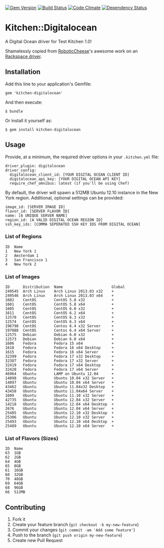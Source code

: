 [![Gem Version](https://badge.fury.io/rb/kitchen-digitalocean.png)](http://badge.fury.io/rb/kitchen-digitalocean) [![Build Status](https://travis-ci.org/gregf/kitchen-digitalocean.png?branch=master)](https://travis-ci.org/gregf/kitchen-digitalocean) [![Code Climate](https://codeclimate.com/github/gregf/kitchen-digitalocean.png)](https://codeclimate.com/github/gregf/kitchen-digitalocean) [![Dependency Status](https://gemnasium.com/gregf/kitchen-digitalocean.png)](https://gemnasium.com/gregf/kitchen-digitalocean)

# Kitchen::Digitalocean

A Digital Ocean driver for Test Kitchen 1.0!

Shamelessly copied from [RoboticCheese](https://github.com/RoboticCheese)'s
awesome work on an [Rackspace driver](https://github.com/RoboticCheese/kitchen-rackspace).

## Installation

Add this line to your application's Gemfile:

    gem 'kitchen-digitalocean'

And then execute:

    $ bundle

Or install it yourself as:

    $ gem install kitchen-digitalocean

## Usage

Provide, at a minimum, the required driver options in your `.kitchen.yml` file:

    driver_plugin: digitalocean
    driver_config:
      digitalocean_client_id: [YOUR DIGITAL OCEAN CLIENT ID]
      digitalocean_api_key: [YOUR DIGITAL OCEAN API KEY]
      require_chef_omnibus: latest (if you'll be using Chef)

By default, the driver will spawn a 512MB Ubuntu 12.10 instance in the New York
region. Additional, optional settings can be provided:

    image_id: [SERVER IMAGE ID]
    flavor_id: [SERVER FLAVOR ID]
    name: [A UNIQUE SERVER NAME]
    region_id: [A VALID DIGITAL OCEAN REGION ID]
    ssh_key_ids: [COMMA SEPERATED SSH KEY IDS FROM DIGITAL OCEAN]

### List of Regions

```shell
ID  Name
1   New York 1
2   Amsterdam 1
3   San Francisco 1
4	New York 2
```

### List of Images
```shell
ID      Distribution  Name                      Global
249545  Arch Linux    Arch Linux 2013.03 x32    +
249546  Arch Linux    Arch Linux 2013.03 x64    +
1602    CentOS        CentOS 5.8 x32            +
1601    CentOS        CentOS 5.8 x64            +
1605    CentOS        CentOS 6.0 x32            +
1611    CentOS        CentOS 6.2 x64            +
12578   CentOS        CentOS 6.3 x32            +
12574   CentOS        CentOS 6.3 x64            +
196798  CentOS        Centos 6.4 x32 Server     +
197088  CentOS        Centos 6.4 x64 Server     +
12575   Debian        Debian 6.0 x32            +
12573   Debian        Debian 6.0 x64            +
1606    Fedora        Fedora 15 x64             +
1618    Fedora        Fedora 16 x64 Desktop     +
1615    Fedora        Fedora 16 x64 Server      +
32399   Fedora        Fedora 17 x32 Desktop     +
32387   Fedora        Fedora 17 x32 Server      +
32419   Fedora        Fedora 17 x64 Desktop     +
32428   Fedora        Fedora 17 x64 Server      +
46964   Ubuntu        LAMP on Ubuntu 12.04      +
14098   Ubuntu        Ubuntu 10.04 x32 Server   +
14097   Ubuntu        Ubuntu 10.04 x64 Server   +
43462   Ubuntu        Ubuntu 11.04x32 Desktop   +
43458   Ubuntu        Ubuntu 11.04x64 Server    +
1609    Ubuntu        Ubuntu 11.10 x32 Server   +
42735   Ubuntu        Ubuntu 12.04 x32 Server   +
14218   Ubuntu        Ubuntu 12.04 x64 Desktop  +
2676    Ubuntu        Ubuntu 12.04 x64 Server   +
25485   Ubuntu        Ubuntu 12.10 x32 Desktop  +
25306   Ubuntu        Ubuntu 12.10 x32 Server   +
25493   Ubuntu        Ubuntu 12.10 x64 Desktop  +
25489   Ubuntu        Ubuntu 12.10 x64 Server   +
```

### List of Flavors (Sizes)
```shell
ID  Name
63  1GB
62  2GB
64  4GB
65  8GB
61  16GB
60  32GB
70  48GB
69  64GB
68  96GB
66  512MB
```

## Contributing

1. Fork it
2. Create your feature branch (`git checkout -b my-new-feature`)
3. Commit your changes (`git commit -am 'Add some feature'`)
4. Push to the branch (`git push origin my-new-feature`)
5. Create new Pull Request
